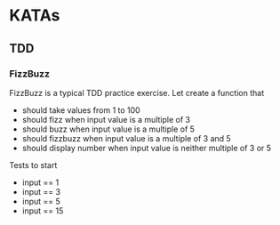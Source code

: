 # KATAs

## TDD 

### FizzBuzz 

FizzBuzz is a typical TDD practice exercise. Let create a function that
- should take values from  1 to 100
- should fizz when input value is a multiple of 3
- should buzz when input value is a multiple of 5
- should fizzbuzz when input value is a multiple of 3 and 5
- should display number when input value is neither multiple of 3 or 5

Tests to start
- input == 1
- input == 3
- input == 5
- input == 15 
